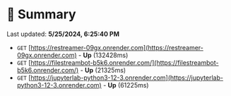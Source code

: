 # 📖 Summary
Last updated: **5/25/2024, 6:25:40 PM**

- `GET` [https://restreamer-09gx.onrender.com](https://restreamer-09gx.onrender.com) - **Up** (132428ms)
- `GET` [https://filestreambot-b5k6.onrender.com/](https://filestreambot-b5k6.onrender.com/) - **Up** (21325ms)
- `GET` [https://jupyterlab-python3-12-3.onrender.com](https://jupyterlab-python3-12-3.onrender.com) - **Up** (61225ms)
